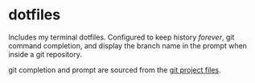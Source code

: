 # dotfiles
Includes my terminal dotfiles. Configured to keep history *forever*, git command completion, and display the branch name in the prompt when inside a git repository.

git completion and prompt are sourced from the [git project files](https://github.com/git/git/tree/master/contrib/completion).
